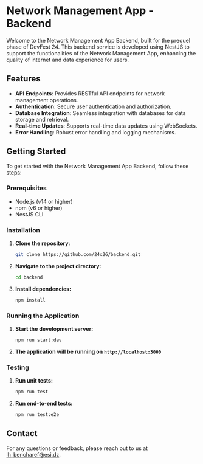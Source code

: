 # Network Management App - Backend

Welcome to the Network Management App Backend, built for the prequel phase of DevFest 24. This backend service is developed using NestJS to support the functionalities of the Network Management App, enhancing the quality of internet and data experience for users.

## Features

- **API Endpoints**: Provides RESTful API endpoints for network management operations.
- **Authentication**: Secure user authentication and authorization.
- **Database Integration**: Seamless integration with databases for data storage and retrieval.
- **Real-time Updates**: Supports real-time data updates using WebSockets.
- **Error Handling**: Robust error handling and logging mechanisms.

## Getting Started

To get started with the Network Management App Backend, follow these steps:

### Prerequisites

- Node.js (v14 or higher)
- npm (v6 or higher)
- NestJS CLI

### Installation

1. **Clone the repository:**
    ```bash
    git clone https://github.com/24x26/backend.git
    ```

2. **Navigate to the project directory:**
    ```bash
    cd backend
    ```

3. **Install dependencies:**
    ```bash
    npm install
    ```

### Running the Application

1. **Start the development server:**
    ```bash
    npm run start:dev
    ```

2. **The application will be running on `http://localhost:3000`**

### Testing

1. **Run unit tests:**
    ```bash
    npm run test
    ```

2. **Run end-to-end tests:**
    ```bash
    npm run test:e2e
    ```

## Contact

For any questions or feedback, please reach out to us at [lh_bencharef@esi.dz](mailto:lh_bencharef@esi.dz).
































































